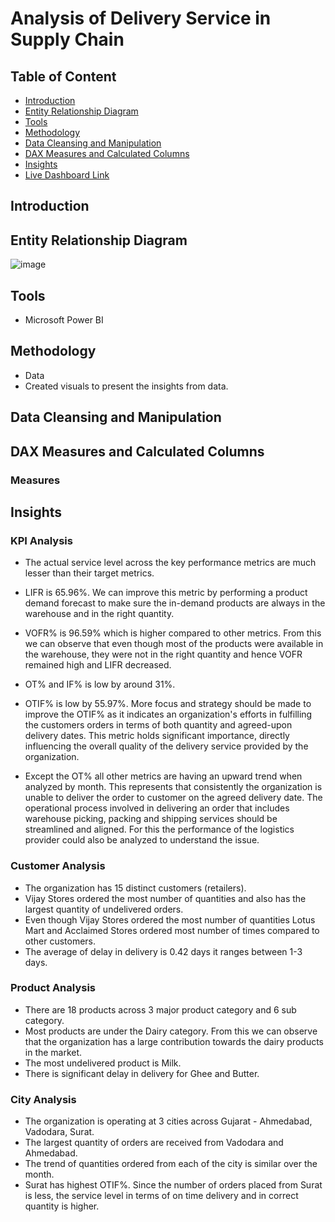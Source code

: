 # Analysis of Delivery Service in Supply Chain

## Table of Content
* [Introduction](#introduction)
* [Entity Relationship Diagram](#entity-relationship-diagram)
* [Tools](#tools)
* [Methodology](#methodology)
* [Data Cleansing and Manipulation](#data-cleansing-and-manipulation)
* [DAX Measures and Calculated Columns](#dax-measures-and-calculated-columns)
* [Insights](#insights)
* [Live Dashboard Link](https://app.powerbi.com/view?r=eyJrIjoiYmY5M2IxMzYtMDI3Yy00ODM4LWFkMWUtNmQzMjQzNzczYzI5IiwidCI6ImRmODY3OWNkLWE4MGUtNDVkOC05OWFjLWM4M2VkN2ZmOTVhMCJ9)

## Introduction



## Entity Relationship Diagram

![image](https://github.com/ritusantra/Power-BI-Projects/assets/75059347/bf70f338-0576-4666-bfeb-d111885ee042)



## Tools
* Microsoft Power BI

## Methodology
* Data 
* Created visuals to present the insights from data.

## Data Cleansing and Manipulation


## DAX Measures and Calculated Columns


### Measures

## Insights

### KPI Analysis
* The actual service level across the key performance metrics are much lesser than their target metrics.

* LIFR is 65.96%. We can improve this metric by performing a product demand forecast to make sure the in-demand products are always in the warehouse and in the right quantity.

* VOFR% is 96.59% which is higher compared to other metrics. From this we can observe that even though most of the products were available in the warehouse, they were not in the right quantity and hence VOFR remained high and LIFR decreased.

* OT% and IF% is low by around 31%.
* OTIF% is low by 55.97%. More focus and strategy should be made to improve the OTIF% as it indicates an organization's efforts in fulfilling the customers orders in terms of both quantity and agreed-upon delivery dates. This metric holds significant importance, directly influencing the overall quality of the delivery service provided by the organization.

* Except the OT% all other metrics are having an upward trend when analyzed by month. This represents that consistently the organization is unable to deliver the order to customer on the agreed delivery date. The operational process involved in delivering an order that includes warehouse picking, packing and shipping services should be streamlined and aligned. For this the performance of the logistics provider could also be analyzed to understand the issue.

### Customer Analysis
* The organization has 15 distinct customers (retailers).
* Vijay Stores ordered the most number of quantities and also has the largest quantity of undelivered orders.
* Even though Vijay Stores ordered the most number of quantities Lotus Mart and Acclaimed Stores ordered most number of times compared to other customers.
* The average of delay in delivery is 0.42 days it ranges between 1-3 days. 

### Product Analysis
* There are 18 products across 3 major product category and 6 sub category.
* Most products are under the Dairy category. From this we can observe that the organization has a large contribution towards the dairy products in the market.
* The most undelivered product is Milk. 
* There is significant delay in delivery for Ghee and Butter.

### City Analysis
* The organization is operating at 3 cities across Gujarat - Ahmedabad, Vadodara, Surat.
* The largest quantity of orders are received from Vadodara and Ahmedabad.
* The trend of quantities ordered from each of the city is similar over the month. 
* Surat has highest OTIF%. Since the number of orders placed from Surat is less, the service level in terms of on time delivery and in correct quantity is higher.
